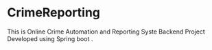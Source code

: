 # CrimeReporting
This is Online Crime Automation and Reporting Syste Backend Project Developed using Spring boot .
